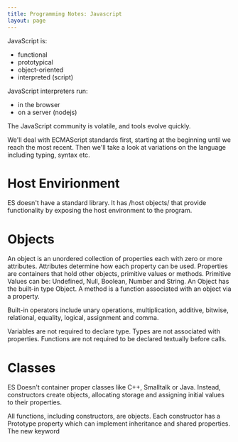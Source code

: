 ```yaml
---
title: Programming Notes: Javascript
layout: page
---
```


JavaScript is: 

- functional
- prototypical
- object-oriented
- interpreted (script)

JavaScript interpreters run:

- in the browser
- on a server (nodejs)

The JavaScript community is volatile, and tools evolve quickly.

We'll deal with ECMAScript standards first, starting at the beginning until we reach the most recent.  Then we'll take a look at variations on the language including typing, syntax etc.

# Host Envirionment

ES doesn't have a standard library.  It has /host objects/ that provide functionality by exposing the host environment to the program.

# Objects

An object is an unordered collection of properties each with zero or more attributes.
Attributes determine how each property can be used.
Properties are containers that hold other objects, primitive values or methods.
Primitive Values can be: Undefined, Null, Boolean, Number and String.
An Object has the built-in type Object.
A method is a function associated with an object via a property.

Built-in operators include unary operations, multiplication, additive, bitwise, relational, equality, logical, assignment and comma.

Variables are not required to declare type.  Types are not associated with properties.  Functions are not required to be declared textually before calls.

# Classes

ES Doesn't container proper classes like C++, Smalltalk or Java.  Instead, constructors create objects, allocating storage and assigning initial values to their properties.  

All functions, including constructors, are objects.  Each constructor has a Prototype property which can implement inheritance and shared properties.  The new keyword 

